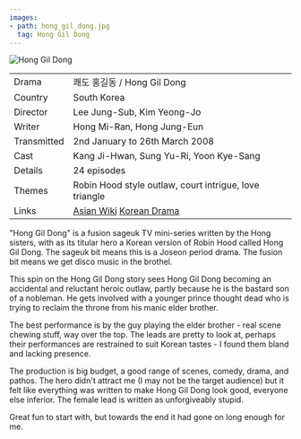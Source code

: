 ```yaml
---
images:
- path: hong_gil_dong.jpg
  tag: Hong Gil Dong
---
```

![Hong Gil Dong](hong_gil_dong.jpg)

| | |
|-|-|
Drama|&#53132;&#46020; &#54861;&#44600;&#46041; / Hong Gil Dong
Country|South Korea
Director|Lee Jung-Sub, Kim Yeong-Jo
Writer|Hong Mi-Ran, Hong Jung-Eun
Transmitted|2nd January to 26th March 2008
Cast|Kang Ji-Hwan, Sung Yu-Ri, Yoon Kye-Sang
Details|24 episodes
Themes|Robin Hood style outlaw, court intrigue, love triangle
Links|[Asian Wiki](http://asianwiki.com/Hong_Gil-Dong,_The_Hero) [Korean Drama](https://www.koreandrama.org/hong-gil-dong/)

"Hong Gil Dong" is a fusion sageuk TV mini-series written by the Hong sisters,
with as its titular hero a Korean version of Robin Hood called Hong Gil Dong.
The sageuk bit means this is a Joseon period drama. The fusion bit means we get
disco music in the brothel.

This spin on the Hong Gil Dong story sees Hong Gil Dong becoming an
accidental and reluctant heroic outlaw, partly because he is the bastard son
of a nobleman.  He gets involved with a younger prince thought dead
who is trying to reclaim the throne from his manic elder brother.

The best performance is by the guy playing the elder brother - real
scene chewing stuff, way over the top. The leads are pretty to look at,
perhaps their performances are restrained to suit Korean tastes -
I found them bland and lacking presence.

The production is big budget, a good range of scenes, comedy, drama, and
pathos. The hero didn't attract me (I may not be the target audience)
but it felt like everything was written to make Hong Gil Dong look
good, everyone else inferior. The female lead is written as
unforgiveably stupid.

Great fun to start with, but towards the end it had gone on long enough for me.

